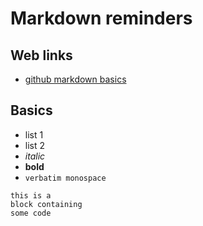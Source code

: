 # Markdown reminders


## Web links

* [github markdown basics](https://help.github.com/articles/markdown-basics/)

## Basics

* list 1
* list 2
* *italic*
* **bold**
* `verbatim monospace`

```
this is a
block containing
some code
```





